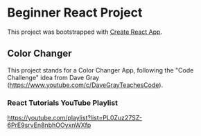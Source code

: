 # Beginner React Project

This project was bootstrapped with [Create React App](https://github.com/facebook/create-react-app).

## Color Changer

This project stands for a Color Changer App, following the "Code Challenge" idea from Dave Gray (https://www.youtube.com/c/DaveGrayTeachesCode).


### React Tutorials YouTube Playlist

https://youtube.com/playlist?list=PL0Zuz27SZ-6PrE9srvEn8nbhOOyxnWXfp